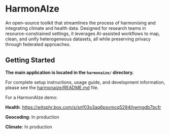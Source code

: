 # HarmonAIze

An open-source toolkit that streamlines the process of harmonising and integrating climate and health data. Designed for research teams in resource-constrained settings, it leverages AI-assisted workflows to map, clean, and unify heterogeneous datasets, all while preserving privacy through federated approaches.

## Getting Started

**The main application is located in the `harmonaize/` directory.**

For complete setup instructions, usage guide, and development information, please see the [harmonaize/README.md](harmonaize/README.md) file.

For a HarmonAIze demo:

**Health**: https://witsphr.box.com/s/snf03o3aq6psvmcq5294jhwmgdb7bcfr

**Geocoding**: In production

**Climate**: In production

